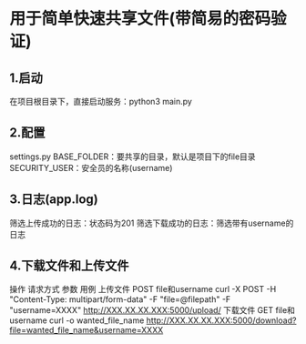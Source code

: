# 用于简单快速共享文件(带简易的密码验证)
## 1.启动
在项目根目录下，直接启动服务：python3 main.py
## 2.配置
settings.py
    BASE_FOLDER：要共享的目录，默认是项目下的file目录
    SECURITY_USER：安全员的名称(username)

## 3.日志(app.log)
筛选上传成功的日志：状态码为201
筛选下载成功的日志：筛选带有username的日志

## 4.下载文件和上传文件
操作       请求方式    参数                用例
上传文件    POST		  file和username      curl -X POST -H "Content-Type: multipart/form-data" -F "file=@filepath" -F "username=XXXX" http://XXX.XX.XX.XXX:5000/upload/
下载文件	   GET		  file和username      curl -o wanted_file_name http://XXX.XX.XX.XXX:5000/download?file=wanted_file_name&username=XXXX

